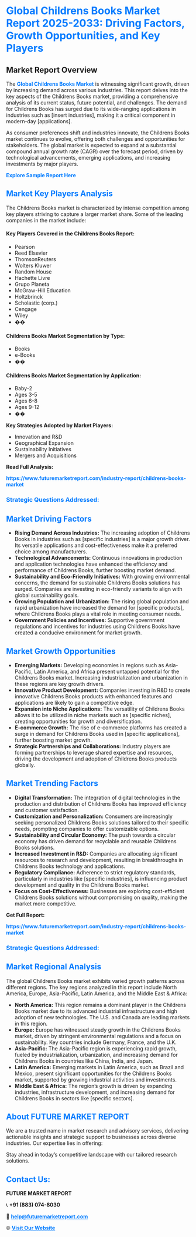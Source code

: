 <h1 style="color: #007BFF;">Global Childrens Books Market Report 2025-2033: Driving Factors, Growth Opportunities, and Key Players</h1>

<section id="overview">
<h2>Market Report Overview</h2>
<p>The <a href="https://www.futuremarketreport.com/industry-report/childrens-books-market" style="color: #007BFF; text-decoration: none;"><strong>Global Childrens Books Market</strong></a> is witnessing significant growth, driven by increasing demand across various industries. This report delves into the key aspects of the Childrens Books market, providing a comprehensive analysis of its current status, future potential, and challenges. The demand for Childrens Books has surged due to its wide-ranging applications in industries such as [insert industries], making it a critical component in modern-day [applications].</p>
<p>As consumer preferences shift and industries innovate, the Childrens Books market continues to evolve, offering both challenges and opportunities for stakeholders. The global market is expected to expand at a substantial compound annual growth rate (CAGR) over the forecast period, driven by technological advancements, emerging applications, and increasing investments by major players.</p>
</section>

<section id="overview">
<p><a href="https://www.futuremarketreport.com/request-sample/reportId=113564" style="color: #007BFF; text-decoration: none;"><strong>Explore Sample Report Here</strong></a></p>
</section>

<section id="key-players">
<h2 style="color: #007BFF;">Market Key Players Analysis</h2>
<p>The Childrens Books market is characterized by intense competition among key players striving to capture a larger market share. Some of the leading companies in the market include:</p>
<h4>Key Players Covered in the Childrens Books Report:</h4>
<ul><li>Pearson</li><li>Reed Elsevier</li><li>ThomsonReuters</li><li>Wolters Kluwer</li><li>Random House</li><li>Hachette Livre</li><li>Grupo Planeta</li><li>McGraw-Hill Education</li><li>Holtzbrinck</li><li>Scholastic (corp.)</li><li>Cengage</li><li>Wiley</li><li>��</li></ul>
<h4>Childrens Books Market Segmentation by Type:</h4>
<ul><li>Books</li><li>e-Books</li><li>��</li></ul>

<h4>Childrens Books Market Segmentation by Application:</h4>
<ul><li>Baby-2</li><li>Ages 3-5</li><li>Ages 6-8</li><li>Ages 9-12</li><li>��</li></ul>
<p><strong>Key Strategies Adopted by Market Players:</strong></p>
<ul>
<li>Innovation and R&D</li>
<li>Geographical Expansion</li>
<li>Sustainability Initiatives</li>
<li>Mergers and Acquisitions</li>
</ul>
</section>

<section>
<p><strong>Read Full Analysis: </strong></p><a href="https://www.futuremarketreport.com/industry-report/childrens-books-market" style="color: #007BFF; text-decoration: none;"><strong>https://www.futuremarketreport.com/industry-report/childrens-books-market</strong></a>
<h3 style="color: #007BFF;">Strategic Questions Addressed:</h3>
</section>

<section id="driving-factors">
<h2 style="color: #007BFF;">Market Driving Factors</h2>
<ul>
<li><strong>Rising Demand Across Industries:</strong> The increasing adoption of Childrens Books in industries such as [specific industries] is a major growth driver. Its versatile applications and cost-effectiveness make it a preferred choice among manufacturers.</li>
<li><strong>Technological Advancements:</strong> Continuous innovations in production and application technologies have enhanced the efficiency and performance of Childrens Books, further boosting market demand.</li>
<li><strong>Sustainability and Eco-Friendly Initiatives:</strong> With growing environmental concerns, the demand for sustainable Childrens Books solutions has surged. Companies are investing in eco-friendly variants to align with global sustainability goals.</li>
<li><strong>Growing Population and Urbanization:</strong> The rising global population and rapid urbanization have increased the demand for [specific products], where Childrens Books plays a vital role in meeting consumer needs.</li>
<li><strong>Government Policies and Incentives:</strong> Supportive government regulations and incentives for industries using Childrens Books have created a conducive environment for market growth.</li>
</ul>
</section>

<section id="growth-opportunities">
<h2 style="color: #007BFF;">Market Growth Opportunities</h2>
<ul>
<li><strong>Emerging Markets:</strong> Developing economies in regions such as Asia-Pacific, Latin America, and Africa present untapped potential for the Childrens Books market. Increasing industrialization and urbanization in these regions are key growth drivers.</li>
<li><strong>Innovative Product Development:</strong> Companies investing in R&D to create innovative Childrens Books products with enhanced features and applications are likely to gain a competitive edge.</li>
<li><strong>Expansion into Niche Applications:</strong> The versatility of Childrens Books allows it to be utilized in niche markets such as [specific niches], creating opportunities for growth and diversification.</li>
<li><strong>E-commerce Growth:</strong> The rise of e-commerce platforms has created a surge in demand for Childrens Books used in [specific applications], further boosting market growth.</li>
<li><strong>Strategic Partnerships and Collaborations:</strong> Industry players are forming partnerships to leverage shared expertise and resources, driving the development and adoption of Childrens Books products globally.</li>
</ul>
</section>

<section id="trending-factors">
<h2 style="color: #007BFF;">Market Trending Factors</h2>
<ul>
<li><strong>Digital Transformation:</strong> The integration of digital technologies in the production and distribution of Childrens Books has improved efficiency and customer satisfaction.</li>
<li><strong>Customization and Personalization:</strong> Consumers are increasingly seeking personalized Childrens Books solutions tailored to their specific needs, prompting companies to offer customizable options.</li>
<li><strong>Sustainability and Circular Economy:</strong> The push towards a circular economy has driven demand for recyclable and reusable Childrens Books solutions.</li>
<li><strong>Increased Investment in R&D:</strong> Companies are allocating significant resources to research and development, resulting in breakthroughs in Childrens Books technology and applications.</li>
<li><strong>Regulatory Compliance:</strong> Adherence to strict regulatory standards, particularly in industries like [specific industries], is influencing product development and quality in the Childrens Books market.</li>
<li><strong>Focus on Cost-Effectiveness:</strong> Businesses are exploring cost-efficient Childrens Books solutions without compromising on quality, making the market more competitive.</li>
</ul>
</section>

<section>
<p><strong>Get Full Report: </strong></p><a href="https://www.futuremarketreport.com/industry-report/childrens-books-market" style="color: #007BFF; text-decoration: none;"><strong>https://www.futuremarketreport.com/industry-report/childrens-books-market</strong></a>
<h3 style="color: #007BFF;">Strategic Questions Addressed:</h3>
</section>


<section id="regional-analysis">
<h2 style="color: #007BFF;">Market Regional Analysis</h2>
<p>The global Childrens Books market exhibits varied growth patterns across different regions. The key regions analyzed in this report include North America, Europe, Asia-Pacific, Latin America, and the Middle East & Africa:</p>
<ul>
<li><strong>North America:</strong> This region remains a dominant player in the Childrens Books market due to its advanced industrial infrastructure and high adoption of new technologies. The U.S. and Canada are leading markets in this region.</li>
<li><strong>Europe:</strong> Europe has witnessed steady growth in the Childrens Books market, driven by stringent environmental regulations and a focus on sustainability. Key countries include Germany, France, and the U.K.</li>
<li><strong>Asia-Pacific:</strong> The Asia-Pacific region is experiencing rapid growth, fueled by industrialization, urbanization, and increasing demand for Childrens Books in countries like China, India, and Japan.</li>
<li><strong>Latin America:</strong> Emerging markets in Latin America, such as Brazil and Mexico, present significant opportunities for the Childrens Books market, supported by growing industrial activities and investments.</li>
<li><strong>Middle East & Africa:</strong> The region’s growth is driven by expanding industries, infrastructure development, and increasing demand for Childrens Books in sectors like [specific sectors].</li>
</ul>
</section>

<footer>
<h2 style="color: #007BFF;">About FUTURE MARKET REPORT</h2>
<p>We are a trusted name in market research and advisory services, delivering actionable insights and strategic support to businesses across diverse industries. Our expertise lies in offering:</p>

<p>Stay ahead in today’s competitive landscape with our tailored research solutions.</p>

<h2 style="color: #007BFF;">Contact Us:</h2>
<p><strong>FUTURE MARKET REPORT</strong></p>
<p>📞 <strong>+91 (883) 074-8030</strong></p>
<p>📧 <strong><a href="mailto:help@futuremarketreport.com" style="color: #007BFF;">help@futuremarketreport.com</a></strong></p>
<p>🌐 <strong><a href="https://www.futuremarketreport.com/" style="color: #007BFF;">Visit Our Website</a></strong></p>
</footer>